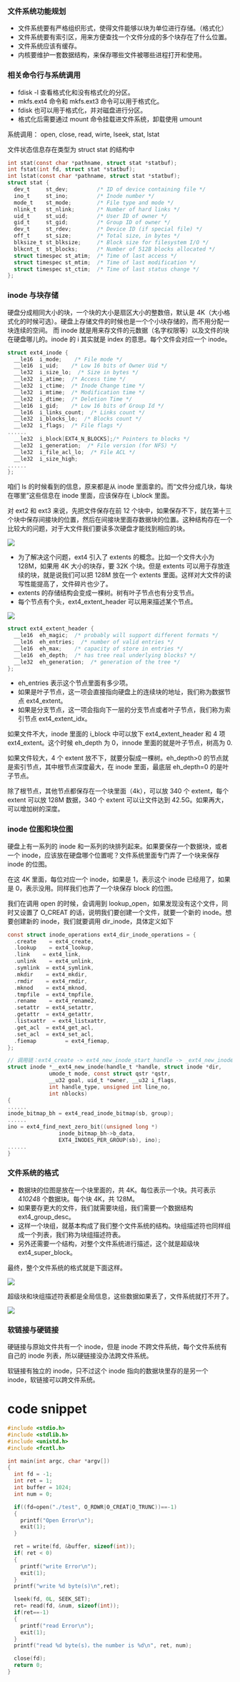 ### 文件系统功能规划

- 文件系统要有严格组织形式，使得文件能够以块为单位进行存储。（格式化）
- 文件系统要有索引区，用来方便查找一个文件分成的多个块存在了什么位置。
- 文件系统应该有缓存。
- 内核要维护一套数据结构，来保存哪些文件被哪些进程打开和使用。

### 相关命令行与系统调用

- fdisk -l 查看格式化和没有格式化的分区。
- mkfs.ext4 命令和 mkfs.ext3 命令可以用于格式化。
- fdisk 也可以用于格式化，并对磁盘进行分区。
- 格式化后需要通过 mount 命令挂载进文件系统，卸载使用 umount

系统调用： open, close, read, wirte, lseek, stat, lstat

文件状态信息存在类型为 struct stat 的结构中

```c
int stat(const char *pathname, struct stat *statbuf);
int fstat(int fd, struct stat *statbuf);
int lstat(const char *pathname, struct stat *statbuf);
struct stat {
  dev_t     st_dev;         /* ID of device containing file */
  ino_t     st_ino;         /* Inode number */
  mode_t    st_mode;        /* File type and mode */
  nlink_t   st_nlink;       /* Number of hard links */
  uid_t     st_uid;         /* User ID of owner */
  gid_t     st_gid;         /* Group ID of owner */
  dev_t     st_rdev;        /* Device ID (if special file) */
  off_t     st_size;        /* Total size, in bytes */
  blksize_t st_blksize;     /* Block size for filesystem I/O */
  blkcnt_t  st_blocks;      /* Number of 512B blocks allocated */
  struct timespec st_atim;  /* Time of last access */
  struct timespec st_mtim;  /* Time of last modification */
  struct timespec st_ctim;  /* Time of last status change */
};
```

### inode 与块存储

硬盘分成相同大小的块，一个块的大小是扇区大小的整数倍，默认是 4K（大小格式化的时候可选）。硬盘上存储文件的时候也是一个个小块存储的，而不用分配一块连续的空间。
而 inode 就是用来存文件的元数据（名字权限等）以及文件的块在硬盘哪儿的。inode 的 i 其实就是 index 的意思。每个文件会对应一个 inode。

```c
struct ext4_inode {
  __le16  i_mode;    /* File mode */
  __le16  i_uid;    /* Low 16 bits of Owner Uid */
  __le32  i_size_lo;  /* Size in bytes */
  __le32  i_atime;  /* Access time */
  __le32  i_ctime;  /* Inode Change time */
  __le32  i_mtime;  /* Modification time */
  __le32  i_dtime;  /* Deletion Time */
  __le16  i_gid;    /* Low 16 bits of Group Id */
  __le16  i_links_count;  /* Links count */
  __le32  i_blocks_lo;  /* Blocks count */
  __le32  i_flags;  /* File flags */
......
  __le32  i_block[EXT4_N_BLOCKS];/* Pointers to blocks */
  __le32  i_generation;  /* File version (for NFS) */
  __le32  i_file_acl_lo;  /* File ACL */
  __le32  i_size_high;
......
};
```

咱们 ls 的时候看到的信息，原来都是从 inode 里面拿的。而“文件分成几块，每块在哪里”这些信息在 inode 里面，应该保存在 i_block 里面。

对 ext2 和 ext3 来说，先把文件保存在前 12 个块中，如果保存不下，就在第十三个块中保存间接块的位置，然后在间接块里面存数据块的位置。这种结构存在一个比较大的问题，对于大文件我们要读多次硬盘才能找到相应的块。

![](./img/ext3_inode.png)

- 为了解决这个问题，ext4 引入了 extents 的概念。比如一个文件大小为 128M，如果用 4K 大小的块存，要 32K 个块。但是 extents 可以用于存放连续的块，就是说我们可以把 128M 放在一个 extents 里面。这样对大文件的读写性能提高了，文件碎片也少了。
- extents 的存储结构会变成一棵树。树有叶子节点也有分支节点。
- 每个节点有个头，ext4_extent_header 可以用来描述某个节点。

![](./img/ext4_inode.png)

```c
struct ext4_extent_header {
  __le16  eh_magic;  /* probably will support different formats */
  __le16  eh_entries;  /* number of valid entries */
  __le16  eh_max;    /* capacity of store in entries */
  __le16  eh_depth;  /* has tree real underlying blocks? */
  __le32  eh_generation;  /* generation of the tree */
};
```

- eh_entries 表示这个节点里面有多少项。
- 如果是叶子节点，这一项会直接指向硬盘上的连续块的地址，我们称为数据节点 ext4_extent。
- 如果是分支节点，这一项会指向下一层的分支节点或者叶子节点，我们称为索引节点 ext4_extent_idx。

如果文件不大，inode 里面的 i_block 中可以放下 ext4_extent_header 和 4 项 ext4_extent。这个时候 eh_depth 为 0，innode 里面的就是叶子节点，树高为 0.

如果文件较大，4 个 extent 放不下，就要分裂成一棵树。eh_depth>0 的节点就是索引节点，其中根节点深度最大，在 inode 里面，最底层 eh_depth=0 的是叶子节点。

除了根节点，其他节点都保存在一个块里面（4k），可以放 340 个 extent，每个 extent 可以放 128M 数据，340 个 extent 可以让文件达到 42.5G。如果再大，可以增加树的深度。

### inode 位图和块位图

硬盘上有一系列的 inode 和一系列的块排列起来。如果要保存一个数据块，或者一个 inode，应该放在硬盘哪个位置呢？文件系统里面专门弄了一个块来保存 inode 的位图。

在这 4K 里面，每位对应一个 inode，如果是 1，表示这个 inode 已经用了，如果是 0，表示没用。同样我们也弄了一个块保存 block 的位图。

我们在调用 open 的时候，会调用到 lookup_open，如果发现没有这个文件，同时又设置了 O_CREAT 的话，说明我们要创建一个文件，就要一个新的 inode。想要创建新的 inode，我们就要调用 dir_inode，具体定义如下

```c
const struct inode_operations ext4_dir_inode_operations = {
  .create    = ext4_create,
  .lookup    = ext4_lookup,
  .link    = ext4_link,
  .unlink    = ext4_unlink,
  .symlink  = ext4_symlink,
  .mkdir    = ext4_mkdir,
  .rmdir    = ext4_rmdir,
  .mknod    = ext4_mknod,
  .tmpfile  = ext4_tmpfile,
  .rename    = ext4_rename2,
  .setattr  = ext4_setattr,
  .getattr  = ext4_getattr,
  .listxattr  = ext4_listxattr,
  .get_acl  = ext4_get_acl,
  .set_acl  = ext4_set_acl,
  .fiemap         = ext4_fiemap,
};

// 调用链：ext4_create -> ext4_new_inode_start_handle -> _ext4_new_inode。在 _ext4_new_inode 中我们会创建新的 inode。
struct inode *__ext4_new_inode(handle_t *handle, struct inode *dir,
             umode_t mode, const struct qstr *qstr,
             __u32 goal, uid_t *owner, __u32 i_flags,
             int handle_type, unsigned int line_no,
             int nblocks)
{
......
inode_bitmap_bh = ext4_read_inode_bitmap(sb, group);
......
ino = ext4_find_next_zero_bit((unsigned long *)
                inode_bitmap_bh->b_data,
                EXT4_INODES_PER_GROUP(sb), ino);
......
}
```

### 文件系统的格式

- 数据块的位图是放在一个块里面的，共 4K。每位表示一个块。共可表示 4*1024*8 个数据块。每个块 4K，共 128M。
- 如果要存更大的文件，我们就需要块组，我们需要一个数据结构 ext4_group_desc。
- 这样一个块组，就基本构成了我们整个文件系统的结构。块组描述符也同样组成一个列表，我们称为块组描述符表。
- 另外还需要一个结构，对整个文件系统进行描述，这个就是超级块 ext4_super_block。

最终，整个文件系统的格式就是下面这样。

![](./img/fs1.png)

超级块和块组描述符表都是全局信息，这些数据如果丢了，文件系统就打不开了。

![](./img/fs2.png)

### 软链接与硬链接

硬链接与原始文件共有一个 inode，但是 inode 不跨文件系统，每个文件系统有自己的 inode 列表，所以硬链接没办法跨文件系统。

软链接有独立的 inode，只不过这个 inode 指向的数据块里存的是另一个 inode，软链接可以跨文件系统。

# code snippet

```c
#include <stdio.h>
#include <stdlib.h>
#include <unistd.h>
#include <fcntl.h>

int main(int argc, char *argv[])
{
  int fd = -1;
  int ret = 1;
  int buffer = 1024;
  int num = 0;

  if((fd=open("./test", O_RDWR|O_CREAT|O_TRUNC))==-1)
  {
    printf("Open Error\n");
    exit(1);
  }

  ret = write(fd, &buffer, sizeof(int));
  if( ret < 0)
  {
    printf("write Error\n");
    exit(1);
  }
  printf("write %d byte(s)\n",ret);

  lseek(fd, 0L, SEEK_SET);
  ret= read(fd, &num, sizeof(int));
  if(ret==-1)
  {
    printf("read Error\n");
    exit(1);
  }
  printf("read %d byte(s)，the number is %d\n", ret, num);

  close(fd);
  return 0;
}
```
